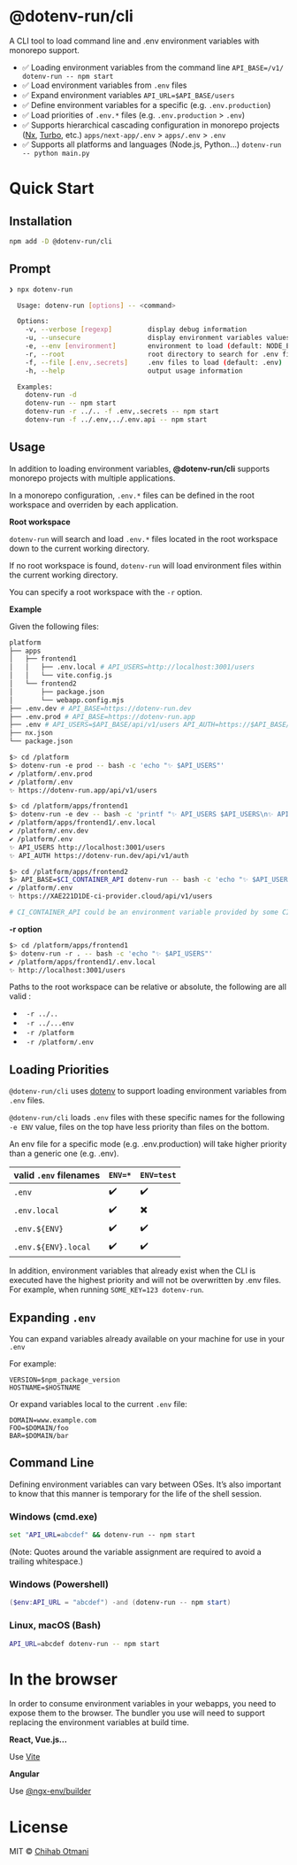 <h1>@dotenv-run/cli</h1>

A CLI tool to load command line and .env environment variables with monorepo support.

- ✅ Loading environment variables from the command line `API_BASE=/v1/ dotenv-run -- npm start`
- ✅ Load environment variables from `.env` files
- ✅ Expand environment variables `API_URL=$API_BASE/users`
- ✅ Define environment variables for a specific (e.g. `.env.production`)
- ✅ Load priorities of `.env.*` files (e.g. `.env.production` > `.env`)
- ✅ Supports hierarchical cascading configuration in monorepo projects ([Nx](https://nx.dev), [Turbo](https://turborepo.com/), etc.)
  `apps/next-app/.env` > `apps/.env` > `.env`
- ✅ Supports all platforms and languages (Node.js, Python...) `dotenv-run -- python main.py`

# Quick Start

## Installation

```sh
npm add -D @dotenv-run/cli
```

## Prompt

```sh
❯ npx dotenv-run

  Usage: dotenv-run [options] -- <command>

  Options:
    -v, --verbose [regexp]         display debug information
    -u, --unsecure                 display environment variables values
    -e, --env [environment]        environment to load (default: NODE_ENV)
    -r, --root                     root directory to search for .env files
    -f, --file [.env,.secrets]     .env files to load (default: .env)
    -h, --help                     output usage information

  Examples:
    dotenv-run -d
    dotenv-run -- npm start
    dotenv-run -r ../.. -f .env,.secrets -- npm start
    dotenv-run -f ../.env,../.env.api -- npm start
```

## Usage

In addition to loading environment variables, **@dotenv-run/cli** supports monorepo projects with multiple applications.

In a monorepo configuration, `.env.*` files can be defined in the root workspace and overriden by each application.

**Root workspace**

`dotenv-run` will search and load `.env.*` files located in the root workspace down to the current working directory.

If no root workspace is found, `dotenv-run` will load environment files within the current working directory.

You can specify a root workspace with the `-r` option.

**Example**

Given the following files:

```sh
platform
├── apps
│   ├── frontend1
│   │   ├── .env.local # API_USERS=http://localhost:3001/users
│   │   └── vite.config.js
│   └── frontend2
│       ├── package.json
│       └── webapp.config.mjs
├── .env.dev # API_BASE=https://dotenv-run.dev
├── .env.prod # API_BASE=https://dotenv-run.app
├── .env # API_USERS=$API_BASE/api/v1/users API_AUTH=https://$API_BASE/auth
├── nx.json
└── package.json
```

```sh
$> cd /platform
$> dotenv-run -e prod -- bash -c 'echo "✨ $API_USERS"'
✔ /platform/.env.prod
✔ /platform/.env
✨ https://dotenv-run.app/api/v1/users
```

```sh
$> cd /platform/apps/frontend1
$> dotenv-run -e dev -- bash -c 'printf "✨ API_USERS $API_USERS\n✨ API_AUTH $API_AUTH"'
✔ /platform/apps/frontend1/.env.local
✔ /platform/.env.dev
✔ /platform/.env
✨ API_USERS http://localhost:3001/users
✨ API_AUTH https://dotenv-run.dev/api/v1/auth
```

```sh
$> cd /platform/apps/frontend2
$> API_BASE=$CI_CONTAINER_API dotenv-run -- bash -c 'echo "✨ $API_USERS"'
✔ /platform/.env
✨ https://XAE221D1DE-ci-provider.cloud/api/v1/users

# CI_CONTAINER_API could be an environment variable provided by some CI provider
```

**-r option**

```sh
$> cd /platform/apps/frontend1
$> dotenv-run -r . -- bash -c 'echo "✨ $API_USERS"'
✔ /platform/apps/frontend1/.env.local
✨ http://localhost:3001/users
```

Paths to the root workspace can be relative or absolute, the following are all valid :

- ` -r ../..`
- ` -r ../...env`
- ` -r /platform`
- ` -r /platform/.env`

## Loading Priorities

`@dotenv-run/cli` uses [dotenv](https://github.com/motdotla/dotenv) to support loading environment variables from `.env` files.

`@dotenv-run/cli` loads `.env` files with these specific names for the following `-e ENV` value, files on the top have less priority than files on the bottom.

An env file for a specific mode (e.g. .env.production) will take higher priority than a generic one (e.g. .env).

| valid `.env` filenames | `ENV=*` | `ENV=test` |
| ---------------------- | ------- | ---------- |
| `.env`                 | ✔️      | ✔️         |
| `.env.local`           | ✔️      | ✖️         |
| `.env.${ENV}`          | ✔️      | ✔️         |
| `.env.${ENV}.local`    | ✔️      | ✔️         |

In addition, environment variables that already exist when the CLI is executed have the highest priority and will not be overwritten by .env files. For example, when running `SOME_KEY=123 dotenv-run`.

## Expanding `.env`

You can expand variables already available on your machine for use in your `.env`

For example:

```shell
VERSION=$npm_package_version
HOSTNAME=$HOSTNAME
```

Or expand variables local to the current `.env` file:

```shell
DOMAIN=www.example.com
FOO=$DOMAIN/foo
BAR=$DOMAIN/bar
```

## Command Line

Defining environment variables can vary between OSes. It’s also important to know that this manner is temporary for the life of the shell session.

### Windows (cmd.exe)

```cmd
set "API_URL=abcdef" && dotenv-run -- npm start
```

(Note: Quotes around the variable assignment are required to avoid a trailing whitespace.)

### Windows (Powershell)

```Powershell
($env:API_URL = "abcdef") -and (dotenv-run -- npm start)
```

### Linux, macOS (Bash)

```sh
API_URL=abcdef dotenv-run -- npm start
```

# In the browser

In order to consume environment variables in your webapps, you need to expose them to the browser. The bundler you use will need to support replacing the environment variables at build time.

**React, Vue.js...**

Use [Vite](https://vitejs.dev/guide/env-and-mode.html)

**Angular**

Use [@ngx-env/builder](https://www.npmjs.com/package/@ngx-env/builder)

# License

MIT © [Chihab Otmani](https://chihab.dev)
